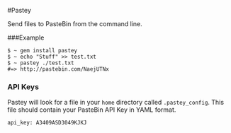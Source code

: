 #Pastey

Send files to PasteBin from the command line.

###Example
```
$ ~ gem install pastey
$ ~ echo "Stuff" >> test.txt
$ ~ pastey ./test.txt
#=> http://pastebin.com/NaejUTNx
```

### API Keys

Pastey will look for a file in your `home` directory called `.pastey_config`. This file should contain your PasteBin API Key in YAML format.

```
api_key: A3409ASD3049KJKJ
```